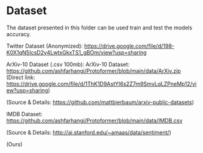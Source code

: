# Dataset 

The dataset presented in this folder can be used train and test the models accuracy. 


Twitter Dataset (Anonymized): https://drive.google.com/file/d/198-K0X1qN5IcsD2y4LwtxGkxTS1_gBOm/view?usp=sharing


ArXiv-10 Dataset (.csv 100mb): 
ArXiv-10 Dataset: https://github.com/ashfarhangi/Protoformer/blob/main/data/ArXiv.zip 
(Direct link: https://drive.google.com/file/d/1ThK1D9AstYI6s2Z7m9SmvLqLZPneMp12/view?usp=sharing)

(Source & Details: https://github.com/mattbierbaum/arxiv-public-datasets)

IMDB Dataset: https://github.com/ashfarhangi/Protoformer/blob/main/data/IMDB.csv

(Source & Details: http://ai.stanford.edu/~amaas/data/sentiment/) 


(Ours)
